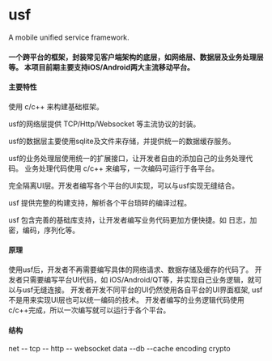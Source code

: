 # usf
A mobile unified service framework.

#### 一个跨平台的框架，封装常见客户端架构的底层，如网络层、数据层及业务处理层等。 本项目前期主要支持iOS/Android两大主流移动平台。


#### 主要特性 
 使用 c/c++ 来构建基础框架。

usf的网络层提供 TCP/Http/Websocket 等主流协议的封装。

usf的数据层主要使用sqlite及文件来存储，并提供统一的数据缓存服务。

usf的业务处理层使用统一的扩展接口，让开发者自由的添加自己的业务处理代码。 业务处理代码使用 c/c++ 来编写，一次编码可运行于各平台。

完全隔离UI层。开发者编写各个平台的UI实现，可以与usf实现无缝结合。

usf 提供完整的构建支持，解析各个平台琐碎的编译过程。

usf 包含完善的基础库支持，让开发者编写业务代码更加方便快捷。如 日志，加密，编码，序列化等。

#### 原理
使用usf后，开发者不再需要编写具体的网络请求、数据存储及缓存的代码了。 开发者只需要编写平台UI代码，如 iOS/Android/QT等，并实现自己业务逻辑，就可以与usf无缝连接。 开发者开发不同平台的UI仍然使用各自平台的UI界面框架, usf不是用来实现UI层也可以统一编码的技术。 开发者编写的业务逻辑代码使用c/c++完成，所以一次编写就可以运行于各个平台。 

#### 结构
net
     -- tcp
     -- http
     -- websocket
data
       --db
       --cache
 encoding
 crypto
 